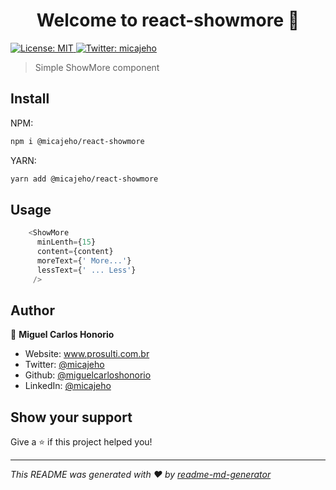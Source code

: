 <h1 align="center">Welcome to react-showmore 👋</h1>
<p>
  <a href="#" target="_blank">
    <img alt="License: MIT" src="https://img.shields.io/badge/License-MIT-yellow.svg" />
  </a>
  <a href="https://twitter.com/micajeho" target="_blank">
    <img alt="Twitter: micajeho" src="https://img.shields.io/twitter/follow/micajeho.svg?style=social" />
  </a>
</p>

> Simple ShowMore component

## Install

NPM:
```sh
npm i @micajeho/react-showmore
```

YARN:
```sh
yarn add @micajeho/react-showmore
```

## Usage

```javascript
    <ShowMore 
      minLenth={15}
      content={content} 
      moreText={' More...'} 
      lessText={' ... Less'} 
     />
```

## Author

👤 **Miguel Carlos Honorio**

* Website: www.prosulti.com.br
* Twitter: [@micajeho](https://twitter.com/micajeho)
* Github: [@miguelcarloshonorio](https://github.com/miguelcarloshonorio)
* LinkedIn: [@micajeho](https://linkedin.com/in/micajeho)

## Show your support

Give a ⭐️ if this project helped you!

***
_This README was generated with ❤️ by [readme-md-generator](https://github.com/kefranabg/readme-md-generator)_